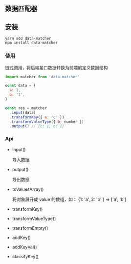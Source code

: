 ## 数据匹配器

## 安装

```
yarn add data-matcher
npm install data-matcher
```

### 使用

链式调用，将后端接口数据转换为前端的定义数据结构

```js
import matcher from 'data-matcher'

const data = {
  a: 1,
  b: '1',
}

const res = matcher
  .input(data)
  .transformKey({ a: 'c' })
  .transformValueType({ b: number })
  .output() // {c: 1, b: 1}
```

### Api

- input()

  导入数据

- output()

  导出数据

- toValuesArray()

  将对象展开成 value 的数组，如：
  {1: 'a', 2: 'b' } => ['a', 'b']

- transformKey()

- transformValueType()

- transformEmpty()

- addKey()

- addKeyVal()

- classifyKey()
